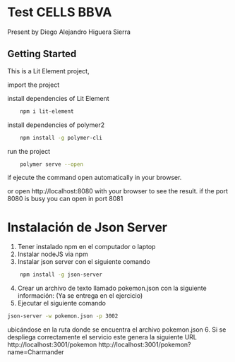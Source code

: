 # Test CELLS BBVA 
Present by Diego Alejandro Higuera Sierra

## Getting Started
This is a Lit Element project, 

import the project

install dependencies of Lit Element
```bash
    npm i lit-element
```

install dependencies of polymer2
```bash
    npm install -g polymer-cli
```

run the project  
```bash
    polymer serve --open
```

if ejecute the command open automatically in your browser.

or open http://localhost:8080 with your browser to see the result.
if the port 8080 is busy you can open in port 8081

# Instalación de Json Server
1. Tener instalado npm en el computador o laptop
2. Instalar nodeJS via npm
3. Instalar json server con el siguiente comando 
```bash
    npm install -g json-server
```
4. Crear un archivo de texto llamado pokemon.json con la siguiente información: (Ya se
entrega en el ejercicio)
5. Ejecutar el siguiente comando 

```bash
json-server -w pokemon.json -p 3002 
```
ubicándose en la ruta donde se encuentra el archivo pokemon.json
6. Si se despliega correctamente el servicio este genera la siguiente URL
http://localhost:3001/pokemon
http://localhost:3001/pokemon?name=Charmander